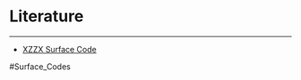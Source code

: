
# Literature
---
- [XZZX Surface Code](https://scholar.google.com/scholar_url?url=https://assets.amazon.science/56/73/2e92efe44b14bf2b027b136f7269/the-xzzx-surface-code.pdf&hl=en&sa=T&oi=gsb-ggp&ct=res&cd=2&d=17231286870671832211&ei=PSEJY8zPE4OvywTggr5o&scisig=AAGBfm2NlEU0x_T0PNC6xYpmJ4zo0zINAw)


#Surface_Codes 